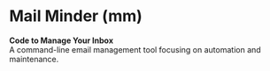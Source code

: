 # Mail Minder (mm)

__Code to Manage Your Inbox__  
A command-line email management tool focusing on 
automation and maintenance.
